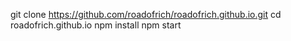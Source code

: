 git clone https://github.com/roadofrich/roadofrich.github.io.git
cd roadofrich.github.io
npm install
npm start
